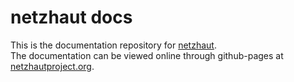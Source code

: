 # netzhaut docs
This is the documentation repository for [netzhaut](https://github.com/netzhautproject/netzhaut).  
The documentation can be viewed online through github-pages at [netzhautproject.org](https://netzhautproject.org/).
